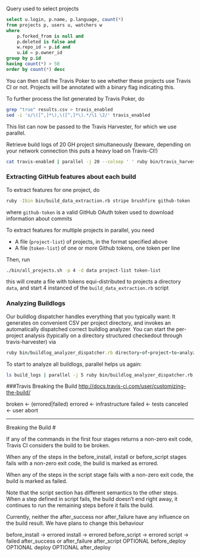 Query used to select projects

```sql
select u.login, p.name, p.language, count(*)
from projects p, users u, watchers w
where
    p.forked_from is null and
    p.deleted is false and
    w.repo_id = p.id and
    u.id = p.owner_id
group by p.id
having count(*) > 50
order by count(*) desc
```
You can then call the Travis Poker to see whether these projects use Travis CI or not. Projects will be annotated with a binary flag indicating this.

To further process the list generated by Travis Poker, do
```bash
grep "true" results.csv > travis_enabled
sed -i 's/\([^,]*\),\([^,]*\).*/\1 \2/' travis_enabled
```

This list can now be passed to the Travis Harvester, for which we use parallel.

Retrieve build logs of 20 GH project simultaneously (beware, depending on your network connection this puts a heavy load on Travis-CI!)
```bash
cat travis-enabled | parallel -j 20 --colsep ' ' ruby bin/travis_harvester.rb
```

### Extracting GitHub features about each build

To extract features for one project, do

 ```bash
 ruby -Ibin bin/build_data_extraction.rb stripe brushfire github-token
 ```
 where `github-token` is a valid GitHub OAuth token used to download information about commits

To extract features for multiple projects in parallel, you need

* A file (`project-list`) of projects, in the format specified above
* A file (`token-list`) of one or more Github tokens, one token per line

Then, run
```bash
./bin/all_projects.sh -p 4 -d data project-list token-list
```

this will create a file with tokens equi-distributed to projects
a directory `data`, and start 4 instanced of the `build_data_extraction.rb` script


### Analyzing Buildlogs
Our buildlog dispatcher handles everything that you typically want: It generates on convenient CSV per project directory, and invokes an automatically dispatched correct buildlog analyzer. You can start the per-project analysis (typically on a directory structured checkedout through travis-harvester) via
```ruby
ruby bin/buildlog_analyzer_dispatcher.rb directory-of-project-to-analyze 
```


To start to analyze all buildlogs, parallel helps us again:
```bash
ls build_logs | parallel -j 5 ruby bin/buildlog_analyzer_dispatcher.rb "build_logs/{}"
```


###Travis Breaking the Build
http://docs.travis-ci.com/user/customizing-the-build/

broken <- (errored|failed)
errored <- infrastructure
failed <- tests
canceled <- user abort

-----------------------------------------------

Breaking the Build #

If any of the commands in the first four stages returns a non-zero exit code, Travis CI considers the build to be broken.

When any of the steps in the before_install, install or before_script stages fails with a non-zero exit code, the build is marked as errored.

When any of the steps in the script stage fails with a non-zero exit code, the build is marked as failed.

Note that the script section has different semantics to the other steps. When a step defined in script fails, the build doesn’t end right away, it continues to run the remaining steps before it fails the build.

Currently, neither the after_success nor after_failure have any influence on the build result. We have plans to change this behaviour

before_install -> errored
install -> errored
before_script  -> errored
script -> failed
after_success or after_failure
after_script
OPTIONAL before_deploy
OPTIONAL deploy
OPTIONAL after_deploy

